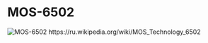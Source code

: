 # MOS-6502
<img src="https://upload.wikimedia.org/wikipedia/commons/thumb/4/49/MOS_6502AD_4585_top.jpg/330px-MOS_6502AD_4585_top.jpg" alt="MOS-6502">
https://ru.wikipedia.org/wiki/MOS_Technology_6502
